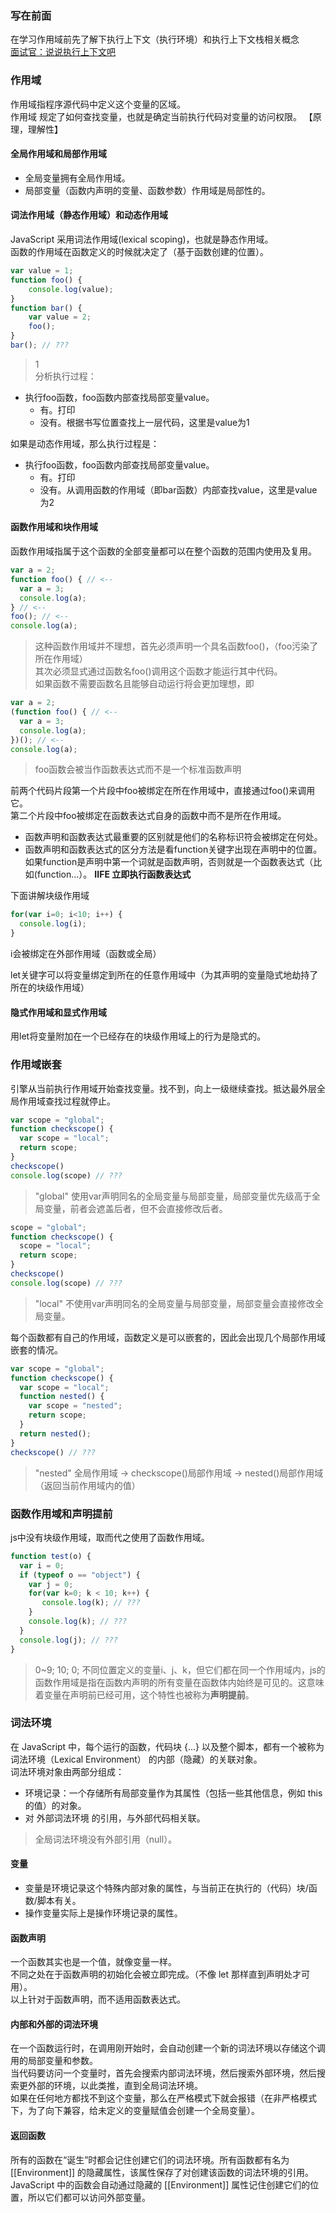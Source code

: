 ### 写在前面
在学习作用域前先了解下执行上下文（执行环境）和执行上下文栈相关概念  
[面试官：说说执行上下文吧](https://juejin.im/post/5ebced85e51d454dc1467664)

### 作用域
作用域指程序源代码中定义这个变量的区域。  
作用域 规定了如何查找变量，也就是确定当前执行代码对变量的访问权限。 
【原理，理解性】  
#### 全局作用域和局部作用域
- 全局变量拥有全局作用域。
- 局部变量（函数内声明的变量、函数参数）作用域是局部性的。
#### 词法作用域（静态作用域）和动态作用域
JavaScript 采用词法作用域(lexical scoping)，也就是静态作用域。  
函数的作用域在函数定义的时候就决定了（基于函数创建的位置）。  
```js
var value = 1;
function foo() {
    console.log(value);
}
function bar() {
    var value = 2;
    foo();
}
bar(); // ???
```
> 1   
分析执行过程：  
- 执行foo函数，foo函数内部查找局部变量value。
   - 有。打印
   - 没有。根据书写位置查找上一层代码，这里是value为1

如果是动态作用域，那么执行过程是：  
- 执行foo函数，foo函数内部查找局部变量value。
   - 有。打印
   - 没有。从调用函数的作用域（即bar函数）内部查找value，这里是value为2
#### 函数作用域和块作用域
函数作用域指属于这个函数的全部变量都可以在整个函数的范围内使用及复用。  
```js
var a = 2;
function foo() { // <--
  var a = 3;
  console.log(a);
} // <--
foo(); // <--
console.log(a);
```
> 这种函数作用域并不理想，首先必须声明一个具名函数foo()，（foo污染了所在作用域）  
其次必须显式通过函数名foo()调用这个函数才能运行其中代码。  
如果函数不需要函数名且能够自动运行将会更加理想，即
```js
var a = 2;
(function foo() { // <--
  var a = 3;
  console.log(a);
})(); // <--
console.log(a);
```
> foo函数会被当作函数表达式而不是一个标准函数声明

前两个代码片段第一个片段中foo被绑定在所在作用域中，直接通过foo()来调用它。  
第二个片段中foo被绑定在函数表达式自身的函数中而不是所在作用域。  
- 函数声明和函数表达式最重要的区别就是他们的名称标识符会被绑定在何处。
- 函数声明和函数表达式的区分方法是看function关键字出现在声明中的位置。如果function是声明中第一个词就是函数声明，否则就是一个函数表达式（比如(function...）。
**IIFE 立即执行函数表达式**

下面讲解块级作用域
```js
for(var i=0; i<10; i++) {
  console.log(i);
}
```
i会被绑定在外部作用域（函数或全局）

let关键字可以将变量绑定到所在的任意作用域中（为其声明的变量隐式地劫持了所在的块级作用域）

#### 隐式作用域和显式作用域
用let将变量附加在一个已经存在的块级作用域上的行为是隐式的。

### 作用域嵌套
引擎从当前执行作用域开始查找变量。找不到，向上一级继续查找。抵达最外层全局作用域查找过程就停止。
```js
var scope = "global";
function checkscope() {
  var scope = "local";
  return scope;
}
checkscope()
console.log(scope) // ???
```
> "global"
使用var声明同名的全局变量与局部变量，局部变量优先级高于全局变量，前者会遮盖后者，但不会直接修改后者。

```js
scope = "global";
function checkscope() {
  scope = "local";
  return scope;
}
checkscope()
console.log(scope) // ???
```
> "local"
不使用var声明同名的全局变量与局部变量，局部变量会直接修改全局变量。

每个函数都有自己的作用域，函数定义是可以嵌套的，因此会出现几个局部作用域嵌套的情况。
```js
var scope = "global";
function checkscope() {
  var scope = "local";
  function nested() {
    var scope = "nested";
    return scope;
  }
  return nested();
}
checkscope() // ???
```
> "nested"
全局作用域 -> checkscope()局部作用域 -> nested()局部作用域（返回当前作用域内的值）

### 函数作用域和声明提前
js中没有块级作用域，取而代之使用了函数作用域。
```js
function test(o) {
  var i = 0;
  if (typeof o == "object") {
    var j = 0;
    for(var k=0; k < 10; k++) {
       console.log(k); // ???
    }
    console.log(k); // ???
  }
  console.log(j); // ???
}
```
> 0~9; 10; 0;
不同位置定义的变量i、j、k，但它们都在同一个作用域内，js的函数作用域是指在函数内声明的所有变量在函数体内始终是可见的。这意味着变量在声明前已经可用，这个特性也被称为**声明提前**。


### 词法环境
在 JavaScript 中，每个运行的函数，代码块 {...} 以及整个脚本，都有一个被称为 词法环境（Lexical Environment） 的内部（隐藏）的关联对象。  
词法环境对象由两部分组成：
- 环境记录：一个存储所有局部变量作为其属性（包括一些其他信息，例如 this 的值）的对象。
- 对 外部词法环境 的引用，与外部代码相关联。
> 全局词法环境没有外部引用（null）。
#### 变量
- 变量是环境记录这个特殊内部对象的属性，与当前正在执行的（代码）块/函数/脚本有关。
- 操作变量实际上是操作环境记录的属性。
#### 函数声明
一个函数其实也是一个值，就像变量一样。  
不同之处在于函数声明的初始化会被立即完成。（不像 let 那样直到声明处才可用）。  
以上针对于函数声明，而不适用函数表达式。
#### 内部和外部的词法环境
在一个函数运行时，在调用刚开始时，会自动创建一个新的词法环境以存储这个调用的局部变量和参数。  
当代码要访问一个变量时，首先会搜索内部词法环境，然后搜索外部环境，然后搜索更外部的环境，以此类推，直到全局词法环境。  
如果在任何地方都找不到这个变量，那么在严格模式下就会报错（在非严格模式下，为了向下兼容，给未定义的变量赋值会创建一个全局变量）。  
#### 返回函数
所有的函数在“诞生”时都会记住创建它们的词法环境。所有函数都有名为 \[\[Environment]] 的隐藏属性，该属性保存了对创建该函数的词法环境的引用。  
JavaScript 中的函数会自动通过隐藏的 \[\[Environment]] 属性记住创建它们的位置，所以它们都可以访问外部变量。